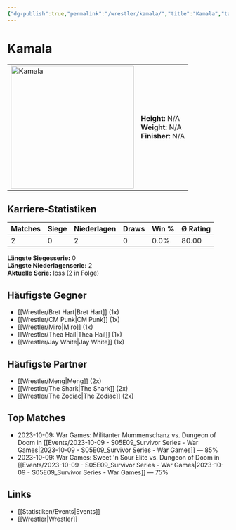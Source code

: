 ```yaml
---
{"dg-publish":true,"permalink":"/wrestler/kamala/","title":"Kamala","tags":["wrestler"],"noteIcon":""}
---
```



# Kamala

<table>
        <tr>
        <td><img src="https://github.com/CptSpaulding1980/choke-slam-wrestling/releases/download/images/Kamala.png" width="280" alt="Kamala"></td>
        <td>
        <b>Height:</b> N/A<br>
        <b>Weight:</b> N/A<br>
        <b>Finisher:</b> N/A<br>
        </td>
        </tr>
        </table>
        
## Karriere-Statistiken

| Matches | Siege | Niederlagen | Draws | Win % | Ø Rating |
|---------|-------|-------------|-------|-------|-----------|
| 2 | 0 | 2 | 0 | 0.0% | 80.00 |

**Längste Siegesserie:** 0<br>**Längste Niederlagenserie:** 2<br>**Aktuelle Serie:** loss (2 in Folge)


## Häufigste Gegner
- [[Wrestler/Bret Hart\|Bret Hart]] (1x)
- [[Wrestler/CM Punk\|CM Punk]] (1x)
- [[Wrestler/Miro\|Miro]] (1x)
- [[Wrestler/Thea Hail\|Thea Hail]] (1x)
- [[Wrestler/Jay White\|Jay White]] (1x)

## Häufigste Partner
- [[Wrestler/Meng\|Meng]] (2x)
- [[Wrestler/The Shark\|The Shark]] (2x)
- [[Wrestler/The Zodiac\|The Zodiac]] (2x)

## Top Matches
- 2023-10-09: War Games: Militanter Mummenschanz vs. Dungeon of Doom in [[Events/2023-10-09 - S05E09_Survivor Series - War Games\|2023-10-09 - S05E09_Survivor Series - War Games]] — 85%
- 2023-10-09: War Games: Sweet 'n Sour Elite vs. Dungeon of Doom in [[Events/2023-10-09 - S05E09_Survivor Series - War Games\|2023-10-09 - S05E09_Survivor Series - War Games]] — 75%

## Links
- [[Statistiken/Events\|Events]]
- [[Wrestler\|Wrestler]]

